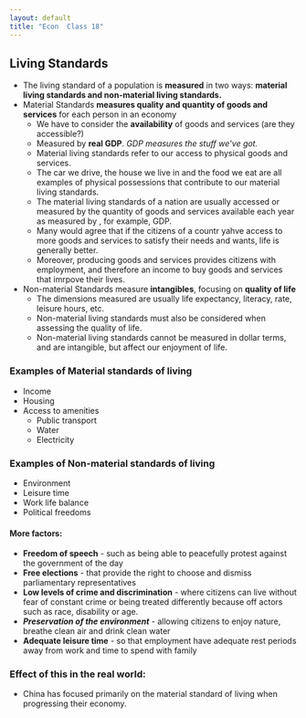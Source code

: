 ```yaml
---
layout: default
title: "Econ  Class 18"
---
```


## Living Standards

- The living standard of a population is **measured** in two ways: **material living standards and non-material living standards.**
- Material Standards **measures quality and quantity of goods and services** for each person in an economy
	- We have to consider the **availability** of goods and services (are they accessible?)
	- Measured by **real GDP**. *GDP measures the stuff we've got.*
	- Material living standards refer to our access to physical goods and services.
	- The car we drive, the house we live in and the food we eat are all examples of physical possessions that contribute to our material living standards.
	- The material living standards of a nation are usually accessed or measured by the quantity of goods and services available each year as measured by , for example, GDP.
	- Many would agree that if the citizens of a countr yahve access to more goods and services to satisfy their needs and wants, life is generally better.
	- Moreover, producing goods and services provides citizens with employment, and therefore an income to buy goods and services that imrpove their lives.
- Non-material Standards measure **intangibles**, focusing on **quality of life**
	- The dimensions measured are usually life expectancy, literacy, rate, leisure hours, etc.
	- Non-material living standards must also be considered when assessing the quality of life.
	- Non-material living standards cannot be measured in dollar terms, and are intangible, but affect our enjoyment of life.

### Examples of Material standards of living
- Income
- Housing
- Access to amenities
	- Public transport
	- Water
	- Electricity

### Examples of Non-material standards of living
- Environment
- Leisure time
- Work life balance
- Political freedoms

#### More factors:
- **Freedom of speech** - such as being able to peacefully protest against the government of the day
- **Free elections** - that provide the right to choose and dismiss parliamentary representatives
- **Low levels of crime and discrimination** - where citizens can live without fear of constant crime or being treated differently because off actors such as race, disability or age.
- ***Preservation of the environment*** - allowing citizens to enjoy nature, breathe clean air and drink clean water
- **Adequate leisure time** - so that employment have adequate rest periods away from work and time to spend with family

### Effect of this in the real world:
- China has focused primarily on the material standard of living when progressing their economy.



